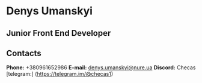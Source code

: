 # Denys Umanskyi



## Junior Front End Developer



## Contacts

**Phone:** +380961652986
**E-mail:** denys.umanskyi@nure.ua
**Discord:** Checas
[telegram:] (https://telegram.im/@checas1)


